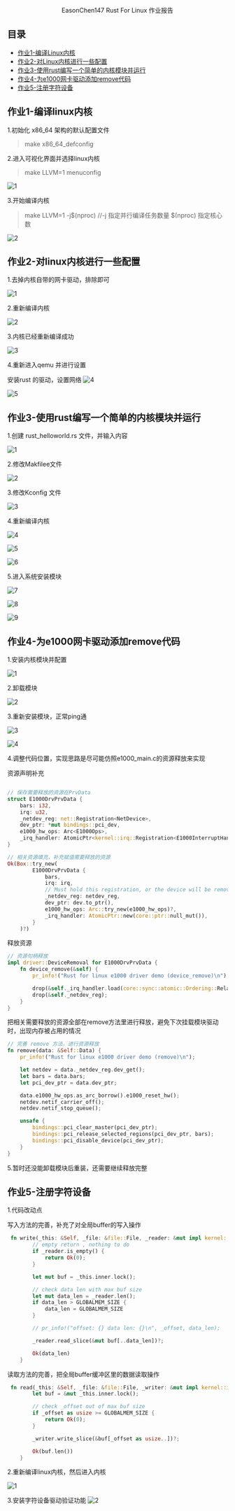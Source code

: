 <p align="center">
  <p align="center">
   EasonChen147 Rust For Linux 作业报告
</p>


## 目录

- [作业1-编译Linux内核](#作业1-编译linux内核)
- [作业2-对Linux内核进行一些配置](#作业2-对linux内核进行一些配置)
- [作业3-使用rust编写一个简单的内核模块并运行](#作业3-使用rust编写一个简单的内核模块并运行)
- [作业4-为e1000网卡驱动添加remove代码](#作业4-为e1000网卡驱动添加remove代码)
- [作业5-注册字符设备](#作业5-注册字符设备)

## 作业1-编译linux内核

1.初始化 x86_64 架构的默认配置文件

> make x86_64_defconfig

2.进入可视化界面并选择linux内核

> make LLVM=1 menuconfig

![1](imgs/1-1.png)

3.开始编译内核

> make LLVM=1 -j$(nproc) //-j 指定并行编译任务数量 $(nproc) 指定核心数

![2](imgs/1-2.png)



## 作业2-对linux内核进行一些配置

1.去掉内核自带的网卡驱动，排除即可

![1](imgs/2-1.png)

2.重新编译内核

![2](imgs/2-2.png)

3.内核已经重新编译成功

![3](imgs/2-3.png)

4.重新进入qemu 并进行设置

安装rust 的驱动，设置网络
![4](imgs/2-4.png)

![5](imgs/2-5.png)



## 作业3-使用rust编写一个简单的内核模块并运行

1.创建 rust_helloworld.rs 文件，并输入内容

![1](imgs/3-1.png)

2.修改Makfilee文件

![2](imgs/3-2.png)

3.修改Kconfig 文件

![3](imgs/3-3.png)

4.重新编译内核

![4](imgs/3-4.png)

![5](imgs/3-5.png)

![6](imgs/3-6.png)

5.进入系统安装模块

![7](imgs/3-7.png)

![8](imgs/3-8.png)

![9](imgs/3-9.png)



## 作业4-为e1000网卡驱动添加remove代码

1.安装内核模块并配置

![1](imgs/4-1.png)

2.卸载模块

![2](imgs/4-2.png)

3.重新安装模块，正常ping通

![3](imgs/4-3.png)

![4](imgs/4-4.png)

4.调整代码位置，实现思路是尽可能仿照e1000_main.c的资源释放来实现

资源声明补充
```rust

// 保存需要释放的资源在PrvData
struct E1000DrvPrvData {
    bars: i32,
    irq: u32,
    _netdev_reg: net::Registration<NetDevice>,
    dev_ptr: *mut bindings::pci_dev,
    e1000_hw_ops: Arc<E1000Ops>,
    _irq_handler: AtomicPtr<kernel::irq::Registration<E1000InterruptHandler>>,
}

// 相关资源填充，补充赋值需要释放的资源
Ok(Box::try_new(
        E1000DrvPrvData {
            bars,
            irq: irq,
            // Must hold this registration, or the device will be removed.
            _netdev_reg: netdev_reg,
            dev_ptr: dev.to_ptr(),
            e1000_hw_ops: Arc::try_new(e1000_hw_ops)?,
            _irq_handler: AtomicPtr::new(core::ptr::null_mut()),
        }
    )?)
```

释放资源
```rust
// 资源句柄释放
impl driver::DeviceRemoval for E1000DrvPrvData {
    fn device_remove(&self) {
        pr_info!("Rust for linux e1000 driver demo (device_remove)\n");

        drop(&self._irq_handler.load(core::sync::atomic::Ordering::Relaxed));
        drop(&self._netdev_reg);
    }
}
```

把相关需要释放的资源全部在remove方法里进行释放，避免下次挂载模块驱动时，出现内存被占用的情况
```rust
// 完善 remove 方法，进行资源释放
fn remove(data: &Self::Data) {
    pr_info!("Rust for linux e1000 driver demo (remove)\n");

    let netdev = data._netdev_reg.dev_get();
    let bars = data.bars;
    let pci_dev_ptr = data.dev_ptr;

    data.e1000_hw_ops.as_arc_borrow().e1000_reset_hw();
    netdev.netif_carrier_off();
    netdev.netif_stop_queue();

    unsafe {
        bindings::pci_clear_master(pci_dev_ptr);
        bindings::pci_release_selected_regions(pci_dev_ptr, bars);
        bindings::pci_disable_device(pci_dev_ptr);
    }
}
```

5.暂时还没能卸载模块后重装，还需要继续释放完整



## 作业5-注册字符设备

1.代码改动点

写入方法的完善，补充了对全局buffer的写入操作
```rust
 fn write(_this: &Self, _file: &file::File, _reader: &mut impl kernel::io_buffer::IoBufferReader, _offset: u64) -> Result<usize> {
        // empty return , nothing to do
        if _reader.is_empty() {
            return Ok(0);
        }

        let mut buf = _this.inner.lock();

        // check data len with max buf size
        let mut data_len = _reader.len();
        if data_len > GLOBALMEM_SIZE {
            data_len = GLOBALMEM_SIZE
        }

        // pr_info!("offset: {} data len: {}\n", _offset, data_len);

        _reader.read_slice(&mut buf[..data_len])?;

        Ok(data_len)
    }
```

读取方法的完善，把全局buffer缓冲区里的数据读取操作
```rust
 fn read(_this: &Self, _file: &file::File, _writer: &mut impl kernel::io_buffer::IoBufferWriter, _offset: u64) -> Result<usize> {
        let buf = &mut _this.inner.lock();

        // check _offset out of max buf size
        if _offset as usize >= GLOBALMEM_SIZE {
            return Ok(0);
        }

        _writer.write_slice(&buf[_offset as usize..])?;

        Ok(buf.len())
    }
```

2.重新编译linux内核，然后进入内核

![1](imgs/5-1.png)

3.安装字符设备驱动验证功能
![2](imgs/5-2.png)
